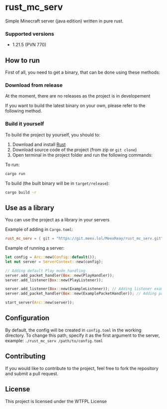 # rust_mc_serv

Simple Minecraft server (java edition) written in pure rust. 
 
### Supported versions

- 1.21.5 (PVN 770)

## How to run

First of all, you need to get a binary, that can be done using these methods:

### Download from release

At the moment, there are no releases as the project is in developement

If you want to build the latest binary on your own, please refer to the following method.

### Build it yourself

To build the project by yourself, you should to:

1. Download and install [Rust](https://www.rust-lang.org/)
2. Download source code of the project (from zip or `git clone`)
3. Open terminal in the project folder and run the following commands:

To run:
```bash
cargo run
```

To build (the built binary will be in `target/release`):
```bash
cargo build -r
```

## Use as a library

You can use the project as a library in your servers

Example of adding in `Cargo.toml`:

```toml
rust_mc_serv = { git = "https://git.meex.lol/MeexReay/rust_mc_serv.git" }
```

Example of running a server:

```rust
let config = Arc::new(Config::default());
let mut server = ServerContext::new(config);

// Adding default Play mode handling
server.add_packet_handler(Box::new(PlayHandler)); 
server.add_listener(Box::new(PlayListener));

server.add_listener(Box::new(ExampleListener)); // Adding listener example
server.add_packet_handler(Box::new(ExamplePacketHandler)); // Adding packet handler example

start_server(Arc::new(server));
```

## Configuration

By default, the config will be created in `config.toml` in the working directory. To change this path, specify it as the first argument to the server, example: `./rust_mc_serv /path/to/config.toml`

## Contributing

If you would like to contribute to the project, feel free to fork the repository and submit a pull request.

## License
This project is licensed under the WTFPL License

